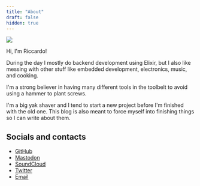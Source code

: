 ```yaml
---
title: "About"
draft: false
hidden: true
---
```

![](/images/rbino-avatar.jpg)

Hi, I'm Riccardo!

During the day I mostly do backend development using Elixir, but I also like messing with other
stuff like embedded development, electronics, music, and cooking.

I'm a strong believer in having many different tools in the toolbelt to avoid using a hammer to
plant screws.

I'm a big yak shaver and I tend to start a new project before I'm finished with the old one. This
blog is also meant to force myself into finishing things so I can write about them.

## Socials and contacts

- [GitHub](https://github.com/rbino)
- [Mastodon](https://patavium.social/rbino)
- [SoundCloud](https://soundcloud.com/errebino)
- [Twitter](https://twitter.com/errebino)
- [Email](mailto:rbino@gmx.com)

